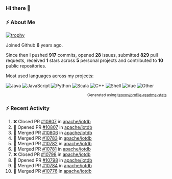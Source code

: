 ### Hi there 👋

### :zap: About Me

[![trophy](https://github-profile-trophy.vercel.app/?username=HTHou&theme=onedark)](https://github.com/ryo-ma/github-profile-trophy)
   
Joined Github **6** years ago.

Since then I pushed **917** commits, opened **28** issues, submitted **829** pull requests, received **1** stars across **5** personal projects and contributed to **10** public repositories.

Most used languages across my projects:

![Java](https://img.shields.io/static/v1?style=flat-square&label=%E2%A0%80&color=555&labelColor=%23b07219&message=Java%EF%B8%B194.4%25)
![JavaScript](https://img.shields.io/static/v1?style=flat-square&label=%E2%A0%80&color=555&labelColor=%23f1e05a&message=JavaScript%EF%B8%B11.4%25)
![Python](https://img.shields.io/static/v1?style=flat-square&label=%E2%A0%80&color=555&labelColor=%233572A5&message=Python%EF%B8%B10.7%25)
![Scala](https://img.shields.io/static/v1?style=flat-square&label=%E2%A0%80&color=555&labelColor=%23c22d40&message=Scala%EF%B8%B10.6%25)
![C++](https://img.shields.io/static/v1?style=flat-square&label=%E2%A0%80&color=555&labelColor=%23f34b7d&message=C%2B%2B%EF%B8%B10.6%25)
![Shell](https://img.shields.io/static/v1?style=flat-square&label=%E2%A0%80&color=555&labelColor=%2389e051&message=Shell%EF%B8%B10.4%25)
![Vue](https://img.shields.io/static/v1?style=flat-square&label=%E2%A0%80&color=555&labelColor=%2341b883&message=Vue%EF%B8%B10.3%25)
![Other](https://img.shields.io/static/v1?style=flat-square&label=%E2%A0%80&color=555&labelColor=%23ededed&message=Other%EF%B8%B11.2%25)

<p align="right"><sub>Generated using <a href="https://github.com/marketplace/actions/profile-readme-stats">teoxoy/profile-readme-stats</a></sub></p>


<!--![](https://github.com/HTHou/HTHou/blob/output/github-contribution-grid-snake.svg)-->

<!--![Haonan Hou's github stats](https://github-readme-stats.vercel.app/api?username=HTHou&count_private=true&show_icons=true&theme=onedark)-->

<!--![Haonan Hou's wakatime stats](https://github-readme-stats.vercel.app/api/wakatime?username=HTHou&layout=compact&theme=onedark)-->

<!--![Top Langs](https://github-readme-stats.vercel.app/api/top-langs/?username=HTHou&theme=onedark&layout=compact)-->

### :zap: Recent Activity
<!--START_SECTION:activity-->
1. ❌ Closed PR [#10807](https://github.com/apache/iotdb/pull/10807) in [apache/iotdb](https://github.com/apache/iotdb)
2. 💪 Opened PR [#10807](https://github.com/apache/iotdb/pull/10807) in [apache/iotdb](https://github.com/apache/iotdb)
3. 🎉 Merged PR [#10806](https://github.com/apache/iotdb/pull/10806) in [apache/iotdb](https://github.com/apache/iotdb)
4. 🎉 Merged PR [#10783](https://github.com/apache/iotdb/pull/10783) in [apache/iotdb](https://github.com/apache/iotdb)
5. 🎉 Merged PR [#10782](https://github.com/apache/iotdb/pull/10782) in [apache/iotdb](https://github.com/apache/iotdb)
6. 🎉 Merged PR [#10781](https://github.com/apache/iotdb/pull/10781) in [apache/iotdb](https://github.com/apache/iotdb)
7. ❌ Closed PR [#10798](https://github.com/apache/iotdb/pull/10798) in [apache/iotdb](https://github.com/apache/iotdb)
8. 💪 Opened PR [#10798](https://github.com/apache/iotdb/pull/10798) in [apache/iotdb](https://github.com/apache/iotdb)
9. 🎉 Merged PR [#10784](https://github.com/apache/iotdb/pull/10784) in [apache/iotdb](https://github.com/apache/iotdb)
10. 🎉 Merged PR [#10776](https://github.com/apache/iotdb/pull/10776) in [apache/iotdb](https://github.com/apache/iotdb)
<!--END_SECTION:activity-->

<!--
**HTHou/HTHou** is a ✨ _special_ ✨ repository because its `README.md` (this file) appears on your GitHub profile.

Here are some ideas to get you started:

- 🔭 I’m currently working on ...
- 🌱 I’m currently learning ...
- 👯 I’m looking to collaborate on ...
- 🤔 I’m looking for help with ...
- 💬 Ask me about ...
- 📫 How to reach me: ...
- 😄 Pronouns: ...
- ⚡ Fun fact: ...
-->
